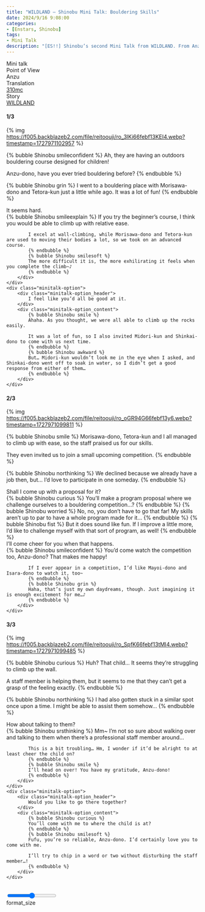 ```yaml
---
title: "WILDLAND – Shinobu Mini Talk: Bouldering Skills"
date: 2024/9/16 9:08:00
categories:
- [Enstars, Shinobu]
tags:
- Mini Talk
description: "[ES!!] Shinobu’s second Mini Talk from WILDLAND. From Anzu’s POV."
---
```

<div class="three-wrapper" style="--storyColor:#5ac189;--storyColor-rgb:90,193,137;--storyColor-h:147.4;--storyColor-s:45.4%;--storyColor-l:55.5%;">
    <div class="info-area">
        <div class="info">
            <div class="info-item characters">
                <div class="label">
                    Mini talk
                </div>
                <div class="value">
					<a href="/categories/Enstars/Shinobu" character="Shinobu"></a>
                </div>
            </div>
            <div class="info-item one">
                <div class="label">
                    Point of View
                </div>
                <div class="value">
                    Anzu
                </div>
            </div>
            <div class="info-item two">
                <div class="label">
                    Translation
                </div>
                <div class="value">
                    <a href="/about">310mc</a>
                </div>
            </div>
            <div class="info-item three">
                <div class="label">
                   Story
                </div>
                <div class="value">
                    <a href="/wildland">WILDLAND</a>
                </div>
            </div>
        </div>
    </div>
</div>

<!-- more -->

#### <div mt="rare"></div> 1/3

{% img https://f005.backblazeb2.com/file/reitoouji/ro_3lKi66febf13KEI4.webp?timestamp=1727971102957 %}

{% bubble Shinobu smileconfident %}
Ah, they are having an outdoors bouldering course designed for children!

Anzu-dono, have you ever tried bouldering before?
{% endbubble %}

{% bubble Shinobu grin %}
I went to a bouldering place with Morisawa-dono and Tetora-kun just a little while ago. It was a lot of fun!
{% endbubble %}

<div class="minitalk" character="Anzu">
    <div class="minitalk-option">
        <div class="minitalk-option_header">
            It seems hard.
        </div>
        <div class="minitalk-option_content">
            {% bubble Shinobu smileexplain %}
            If you try the beginner’s course, I think you would be able to climb up with relative ease.

            I excel at wall-climbing, while Morisawa-dono and Tetora-kun are used to moving their bodies a lot, so we took on an advanced course.
            {% endbubble %}
            {% bubble Shinobu smilesoft %}
            The more difficult it is, the more exhilirating it feels when you complete the climb~♪
			{% endbubble %}
        </div>
    </div>
    <div class="minitalk-option">
        <div class="minitalk-option_header">
            I feel like you’d all be good at it.
        </div>
        <div class="minitalk-option_content">
            {% bubble Shinobu smile %}
            Ahaha. As you thought, we were all able to climb up the rocks easily.

            It was a lot of fun, so I also invited Midori-kun and Shinkai-dono to come with us next time.
            {% endbubble %}
            {% bubble Shinobu awkward %}
            But… Midori-kun wouldn’t look me in the eye when I asked, and Shinkai-dono went off to soak in water, so I didn’t get a good response from either of them…
			{% endbubble %}
        </div>
    </div>
</div>

#### <div mt="rare"></div> 2/3

{% img https://f005.backblazeb2.com/file/reitoouji/ro_oGR94G66febf13y6.webp?timestamp=1727971099811 %}

{% bubble Shinobu smile %}
Morisawa-dono, Tetora-kun and I all managed to climb up with ease, so the staff praised us for our skills.

They even invited us to join a small upcoming competition.
{% endbubble %}

{% bubble Shinobu northinking %}
We declined because we already have a job then, but… I’d love to participate in one someday.
{% endbubble %}

<div class="minitalk" character="Anzu">
    <div class="minitalk-option">
        <div class="minitalk-option_header">
            Shall I come up with a proposal for it?
        </div>
        <div class="minitalk-option_content">
            {% bubble Shinobu curious %}
            You’ll make a program proposal where we challenge ourselves to a bouldering competition…?
            {% endbubble %}
            {% bubble Shinobu worried %}
            No, no, you don’t have to go that far! My skills aren’t up to par to have a whole program made for it…
            {% endbubble %}
            {% bubble Shinobu fist %}
            But it does sound like fun. If I improve a little more, I’d like to challenge myself with that sort of program, as well!
			{% endbubble %}
        </div>
    </div>
    <div class="minitalk-option">
        <div class="minitalk-option_header">
            I’ll come cheer for you when that happens.
        </div>
        <div class="minitalk-option_content">
            {% bubble Shinobu smileconfident %}
            You’d come watch the competition too, Anzu-dono? That makes me happy!

            If I ever appear in a competition, I’d like Mayoi-dono and Isara-dono to watch it, too~
            {% endbubble %}
            {% bubble Shinobu grin %}
            Haha, that’s just my own daydreams, though. Just imagining it is enough excitement for me…♪
			{% endbubble %}
        </div>
    </div>
</div>

#### <div mt="rare"></div> 3/3

{% img https://f005.backblazeb2.com/file/reitoouji/ro_SpfK66febf13tMI4.webp?timestamp=1727971099485 %}

{% bubble Shinobu curious %}
Huh? That child… It seems they’re struggling to climb up the wall.

A staff member is helping them, but it seems to me that they can’t get a grasp of the feeling exactly.
{% endbubble %}

{% bubble Shinobu northinking %}
I had also gotten stuck in a similar spot once upon a time. I might be able to assist them somehow…
{% endbubble %}

<div class="minitalk" character="Anzu">
    <div class="minitalk-option">
        <div class="minitalk-option_header">
          How about talking to them?
        </div>
        <div class="minitalk-option_content">
            {% bubble Shinobu srsthinking %}
            Mm~ I’m not so sure about walking over and talking to them when there’s a professional staff member around…

            This is a bit troubling… Hm, I wonder if it’d be alright to at least cheer the child on?
            {% endbubble %}
            {% bubble Shinobu smile %}
            I’ll head on over! You have my gratitude, Anzu-dono!
			{% endbubble %}
        </div>
    </div>
    <div class="minitalk-option">
        <div class="minitalk-option_header">
            Would you like to go there together?
        </div>
        <div class="minitalk-option_content">
            {% bubble Shinobu curious %}
            You’ll come with me to where the child is at?
            {% endbubble %}
            {% bubble Shinobu smilesoft %}
            Fufu, you’re so reliable, Anzu-dono. I’d certainly love you to come with me.

            I’ll try to chip in a word or two without disturbing the staff member…!
			{% endbubble %}
        </div>
    </div>
</div>
<br>
<div class="navigation2">
    <div class="toolbar-wrapper">
        <div class="slider-container">
            <input type="range" min="1" max="5" value="3" class="slider">
        </div>
        <div class="toolbar">
            <a target="_blank" href="/translations" class="home-button" title="Translations Masterlist"><i class="fa fa-home"></i></a>
            <a href="/wildland/minitalk/shinobu_1" title="Shinobu Mini Talk: Challenge to Draw a Comic"><i class="fa fa-arrow-left"></i></a>
            <div class="toolbar__section">
                <a id="sliderDrop">
                    <span class="material-icons-round" title="Text Size">format_size</span>
                </a>
            </div>
            <a target="_blank" href="/wildland#Mini-Talks" title="Index"><i class="fa fa-star"></i></a>
            <a href="#top" class="top-arrow" title="Back to Top"><i class="fa fa-arrow-up"></i></a>
        </div>
    </div>
</div>